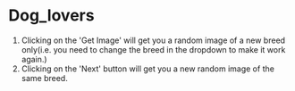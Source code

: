 # Dog_lovers
1. Clicking on the 'Get Image' will get you a random image of a new breed only(i.e. you need to change the breed in the dropdown to make it work again.) 
2. Clicking on the 'Next' button will get you a new random image of the same breed.
